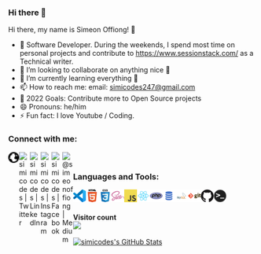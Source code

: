 ### Hi there 👋

Hi there, my name is Simeon Offiong! 👋

- 🔭 Software Developer. During the weekends, I spend most time on personal projects and contribute to https://www.sessionstack.com/ as a Technical writer.
- 👯 I’m looking to collaborate on anything nice 🤣
- 🌱 I’m currently learning everything 🤣
- 📫 How to reach me: email: simicodes247@gmail.com
- 🥅 2022 Goals: Contribute more to Open Source projects
- 😄 Pronouns: he/him
- ⚡ Fun fact: I love Youtube / Coding.

### Connect with me:

[<img align="left" alt="simicodes.netlify.app" width="22px" src="https://raw.githubusercontent.com/iconic/open-iconic/master/svg/globe.svg" />][website]
[<img align="left" alt="simicodes | Twitter" width="22px" src="https://cdn.jsdelivr.net/npm/simple-icons@v3/icons/twitter.svg" />][twitter]
[<img align="left" alt="simicodes | LinkedIn" width="22px" src="https://cdn.jsdelivr.net/npm/simple-icons@v3/icons/linkedin.svg" />][linkedin]
[<img align="left" alt="simicodes | Instagram" width="22px" src="https://cdn.jsdelivr.net/npm/simple-icons@v3/icons/instagram.svg" />][instagram]
[<img align="left" alt="simicodes | Facebook" width="22px" src="https://cdn.jsdelivr.net/npm/simple-icons@v3/icons/facebook.svg" />][facebook]
[<img align="left" alt="@simeonoffiong | Medium" width="22px" src="https://cdn.jsdelivr.net/npm/simple-icons@v3/icons/medium.svg" />][medium]

<br />

### Languages and Tools:

[<img align="left" alt="Visual Studio Code" width="26px" src="https://raw.githubusercontent.com/github/explore/80688e429a7d4ef2fca1e82350fe8e3517d3494d/topics/visual-studio-code/visual-studio-code.png" />][webdevplaylist]
[<img align="left" alt="HTML5" width="26px" src="https://raw.githubusercontent.com/github/explore/80688e429a7d4ef2fca1e82350fe8e3517d3494d/topics/html/html.png" />][webdevplaylist]
[<img align="left" alt="CSS3" width="26px" src="https://raw.githubusercontent.com/github/explore/80688e429a7d4ef2fca1e82350fe8e3517d3494d/topics/css/css.png" />][cssplaylist]
[<img align="left" alt="Sass" width="26px" src="https://raw.githubusercontent.com/github/explore/80688e429a7d4ef2fca1e82350fe8e3517d3494d/topics/sass/sass.png" />][cssplaylist]
[<img align="left" alt="JavaScript" width="26px" src="https://raw.githubusercontent.com/github/explore/80688e429a7d4ef2fca1e82350fe8e3517d3494d/topics/javascript/javascript.png" />][jsplaylist]
[<img align="left" alt="React" width="26px" src="https://raw.githubusercontent.com/github/explore/80688e429a7d4ef2fca1e82350fe8e3517d3494d/topics/react/react.png" />][reactplaylist]
[<img align="left" alt="PHP" width="26px" src="https://raw.githubusercontent.com/github/explore/80688e429a7d4ef2fca1e82350fe8e3517d3494d/topics/php/php.png" />][phpplaylist]
[<img align="left" alt="SQL" width="26px" src="https://raw.githubusercontent.com/github/explore/80688e429a7d4ef2fca1e82350fe8e3517d3494d/topics/sql/sql.png" />][webdevplaylist]
[<img align="left" alt="MySQL" width="26px" src="https://raw.githubusercontent.com/github/explore/80688e429a7d4ef2fca1e82350fe8e3517d3494d/topics/mysql/mysql.png" />][webdevplaylist]
[<img align="left" alt="Git" width="26px" src="https://raw.githubusercontent.com/github/explore/80688e429a7d4ef2fca1e82350fe8e3517d3494d/topics/git/git.png" />][webdevplaylist]
[<img align="left" alt="GitHub" width="26px" src="https://raw.githubusercontent.com/github/explore/78df643247d429f6cc873026c0622819ad797942/topics/github/github.png" />][webdevplaylist]
[<img align="left" alt="HTML5" width="26px" src="https://raw.githubusercontent.com/github/explore/80688e429a7d4ef2fca1e82350fe8e3517d3494d/topics/terminal/terminal.png" />][webdevplaylist]


[website]: https://simicodes.netlify.app
[twitter]: https://twitter.com/simicodes
[linkedin]: https://linkedin.com/in/simicodes
[instagram]: https://instagram.com/simicodes
[facebook]: https://facebook.com/simicodes
[medium]: https://medium.com/@simeonoffiong
[webdevplaylist]: https://simicodes.netlify.app
[jsplaylist]: https://simicodes.netlify.app
[cssplaylist]: https://simicodes.netlify.app
[reactplaylist]: https://simicodes.netlify.app
[phpplaylist]: https://simicodes.netlify.app

<br />
<br />

<p align="left"> 
  <b>Visitor count</b><br>
  <img src="https://profile-counter.glitch.me/simicodes/count.svg" />
</p>

[![simicodes's GitHub Stats](https://github-readme-stats.vercel.app/api?username=simicodes&show_icons=true&theme=dracula)](https://github.com/simicodes/github-readme-stats)

